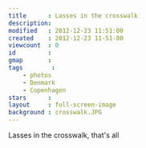 ```yaml
---
title      : Lasses in the crosswalk
description: 
modified   : 2012-12-23 11:51:00
created    : 2012-12-23 11-51-00
viewcount  : 0
id         : 
gmap       : 
tags        :
    - photos
    - Denmark
    - Copenhagen
stars      : 
layout     : full-screen-image
background : crosswalk.JPG
---
```


Lasses in the crosswalk, that's all

